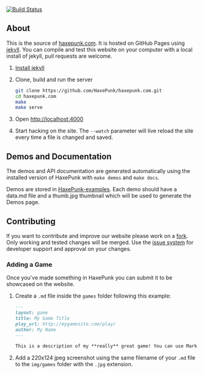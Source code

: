 [![Build Status](https://img.shields.io/travis/HaxePunk/haxepunk.com/gh-pages.svg?style=flat)](https://travis-ci.org/HaxePunk/haxepunk.com)

## About

This is the source of [haxepunk.com](http://haxepunk.com). It is hosted on GitHub Pages using [jekyll](http://jekyllrb.com/). You can compile and test this website on your computer with a local install of jekyll, pull requests are welcome.

1. [Install jekyll](http://jekyllrb.com/docs/installation/)

2. Clone, build and run the server

	```bash
	git clone https://github.com/HaxePunk/haxepunk.com.git
	cd haxepunk.com
    make
    make serve
	```

3. Open [http://localhost:4000](http://localhost:4000)

4. Start hacking on the site. The `--watch` parameter will live reload the site every time a file is changed and saved.

## Demos and Documentation

The demos and API documentation are generated automatically using the installed version of HaxePunk with `make demos` and `make docs`.

Demos are stored in [HaxePunk-examples](https://github.com/HaxePunk/HaxePunk-examples). Each demo should have a data.md file and a thumb.jpg thumbnail which will be used to generate the Demos page.

## Contributing

If you want to contribute and improve our website please work on a [fork](https://github.com/HaxePunk/haxepunk.com/fork). Only working and tested changes will be merged. Use the [issue system](https://github.com/HaxePunk/haxepunk.com/issues) for developer support and approval on your changes.

### Adding a Game

Once you've made something in HaxePunk you can submit it to be showcased on the website.

1. Create a `.md` file inside the `games` folder following this example:

	```markdown
	---
	layout: game
	title: My Game Title
	play_url: http://mygamesite.com/play/
	author: My Name
	---

	This is a description of my **really** great game! You can use Markdown to format the description.
	```

2. Add a 220x124 jpeg screenshot using the same filename of your `.md` file to the `img/games` folder with the `.jpg` extension.
